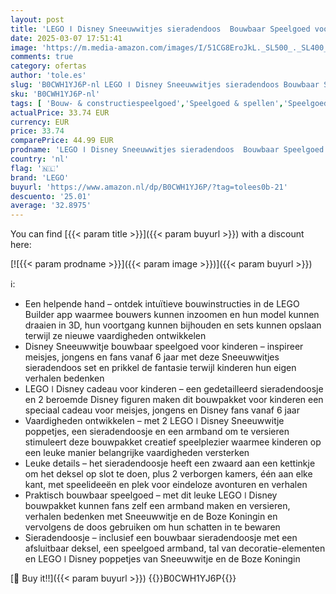 ```yaml
---
layout: post
title: 'LEGO ǀ Disney Sneeuwwitjes sieradendoos  Bouwbaar Speelgoed voor Kinderen met Poppetjes van Sneeuwwitje en de Boze Koningin en Armband  Rollenspel Cadeau voor Meisjes en Jongens vanaf 6 jaar 43276'
date: 2025-03-07 17:51:41
image: 'https://m.media-amazon.com/images/I/51CG8EroJkL._SL500_._SL400_.jpg'
comments: true
category: ofertas
author: 'tole.es'
slug: 'B0CWH1YJ6P-nl LEGO ǀ Disney Sneeuwwitjes sieradendoos Bouwbaar Speelgoed...'
sku: 'B0CWH1YJ6P-nl'
tags: [ 'Bouw- & constructiespeelgoed','Speelgoed & spellen','Speelgoedbouwsets','lego','🇳🇱', ]
actualPrice: 33.74 EUR
currency: EUR
price: 33.74
comparePrice: 44.99 EUR
prodname: 'LEGO ǀ Disney Sneeuwwitjes sieradendoos  Bouwbaar Speelgoed voor Kinderen met Poppetjes van Sneeuwwitje en de Boze Koningin en Armband  Rollenspel Cadeau voor Meisjes en Jongens vanaf 6 jaar 43276'
country: 'nl'
flag: '🇳🇱'
brand: 'LEGO'
buyurl: 'https://www.amazon.nl/dp/B0CWH1YJ6P/?tag=tolees0b-21'
descuento: '25.01'
average: '32.8975'
---
```


You can find [{{< param title >}}]({{< param buyurl >}}) with a discount here:

[![{{< param prodname >}}]({{< param image >}})]({{< param buyurl >}})

ℹ️:

- Een helpende hand – ontdek intuïtieve bouwinstructies in de LEGO Builder app waarmee bouwers kunnen inzoomen en hun model kunnen draaien in 3D, hun voortgang kunnen bijhouden en sets kunnen opslaan terwijl ze nieuwe vaardigheden ontwikkelen
- Disney Sneeuwwitje bouwbaar speelgoed voor kinderen – inspireer meisjes, jongens en fans vanaf 6 jaar met deze Sneeuwwitjes sieradendoos set en prikkel de fantasie terwijl kinderen hun eigen verhalen bedenken
- LEGO ǀ Disney cadeau voor kinderen – een gedetailleerd sieradendoosje en 2 beroemde Disney figuren maken dit bouwpakket voor kinderen een speciaal cadeau voor meisjes, jongens en Disney fans vanaf 6 jaar
- Vaardigheden ontwikkelen – met 2 LEGO ǀ Disney Sneeuwwitje poppetjes, een sieradendoosje en een armband om te versieren stimuleert deze bouwpakket creatief speelplezier waarmee kinderen op een leuke manier belangrijke vaardigheden versterken
- Leuke details – het sieradendoosje heeft een zwaard aan een kettinkje om het deksel op slot te doen, plus 2 verborgen kamers, één aan elke kant, met speelideeën en plek voor eindeloze avonturen en verhalen
- Praktisch bouwbaar speelgoed – met dit leuke LEGO ǀ Disney bouwpakket kunnen fans zelf een armband maken en versieren, verhalen bedenken met Sneeuwwitje en de Boze Koningin en vervolgens de doos gebruiken om hun schatten in te bewaren
- Sieradendoosje – inclusief een bouwbaar sieradendoosje met een afsluitbaar deksel, een speelgoed armband, tal van decoratie-elementen en LEGO ǀ Disney poppetjes van Sneeuwwitje en de Boze Koningin

[🛒 Buy it!!]({{< param buyurl >}})
{{<world>}}B0CWH1YJ6P{{</world>}}
